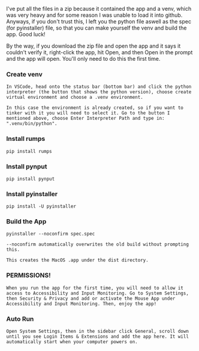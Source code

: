 I've put all the files in a zip because it contained the app and a venv, which was very heavy and for some reason I was unable to load it into github. Anyways, if you don't trust this, I left you the python file aswell as the spec (for pyinstaller) file, so that you can make yourself the venv and build the app. Good luck!

By the way, if you download the zip file and open the app and it says it couldn't verify it, right-click the app, hit Open, and then Open in the prompt and the app will open. You'll only need to do this the first time.

### Create venv

    In VSCode, head onto the status bar (bottom bar) and click the python interpreter (the button that shows the python version), choose create virtual environment and choose a .venv environment.

    In this case the environment is already created, so if you want to tinker with it you will need to select it. Go to the button I mentioned above, choose Enter Interpreter Path and type in: ".venv/bin/python".

### Install rumps

    pip install rumps

### Install pynput

    pip install pynput

### Install pyinstaller

    pip install -U pyinstaller

### Build the App

    pyinstaller --noconfirm spec.spec

    --noconfirm automatically overwrites the old build without prompting this.

    This creates the MacOS .app under the dist directory.

### PERMISSIONS!

    When you run the app for the first time, you will need to allow it access to Accessibility and Input Monitoring. Go to System Settings, then Security & Privacy and add or activate the Mouse App under Accessibility and Input Monitoring. Then, enjoy the app!

### Auto Run

    Open System Settings, then in the sidebar click General, scroll down until you see Login Items & Extensions and add the app here. It will automatically start when your computer powers on.
